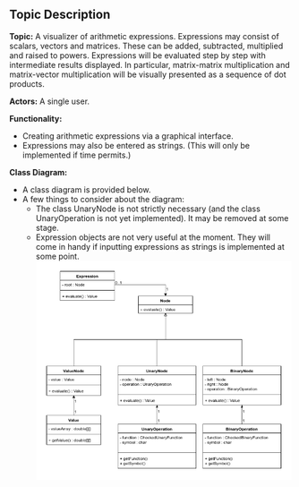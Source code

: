 ## Topic Description

**Topic:**
A visualizer of arithmetic expressions. Expressions may consist of scalars, vectors and matrices. These can be added, subtracted, multiplied and raised to powers. Expressions will be evaluated step by step with intermediate results displayed. In particular, matrix-matrix multiplication and matrix-vector multiplication will be visually presented as a sequence of dot products.

**Actors:**
A single user.

**Functionality:**
* Creating arithmetic expressions via a graphical interface.
* Expressions may also be entered as strings. (This will only be implemented if time permits.)

**Class Diagram:**
* A class diagram is provided below.
* A few things to consider about the diagram:
  * The class UnaryNode is not strictly necessary (and the class UnaryOperation is not yet implemented). It may be removed at some stage.
  * Expression objects are not very useful at the moment. They will come in handy if inputting expressions as strings is implemented at some point.
![Alt Class Diagram](ClassDiagram.png "Class Diagram")
